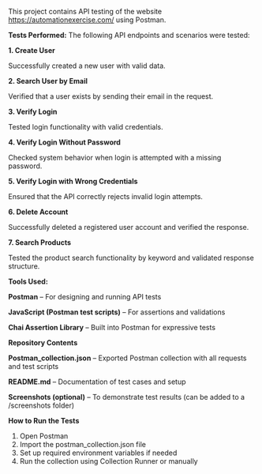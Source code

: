 This project contains API testing of the website https://automationexercise.com/ using Postman.

**Tests Performed:**
The following API endpoints and scenarios were tested:

**1. Create User**

Successfully created a new user with valid data.

**2. Search User by Email**

Verified that a user exists by sending their email in the request.

**3. Verify Login**

Tested login functionality with valid credentials.

**4. Verify Login Without Password**

Checked system behavior when login is attempted with a missing password.

**5. Verify Login with Wrong Credentials**

Ensured that the API correctly rejects invalid login attempts.

**6. Delete Account**

Successfully deleted a registered user account and verified the response.

**7. Search Products**

Tested the product search functionality by keyword and validated response structure.

**Tools Used:**

**Postman** – For designing and running API tests

**JavaScript (Postman test scripts)** – For assertions and validations

**Chai Assertion Library** – Built into Postman for expressive tests

**Repository Contents**

**Postman_collection.json** – Exported Postman collection with all requests and test scripts

**README.md** – Documentation of test cases and setup

**Screenshots (optional)** – To demonstrate test results (can be added to a /screenshots folder)

**How to Run the Tests**
1. Open Postman
2. Import the postman_collection.json file
3. Set up required environment variables if needed
4. Run the collection using Collection Runner or manually
